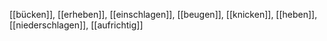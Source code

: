 [[bücken]], [[erheben]], [[einschlagen]], [[beugen]], [[knicken]], [[heben]], [[niederschlagen]], [[aufrichtig]]